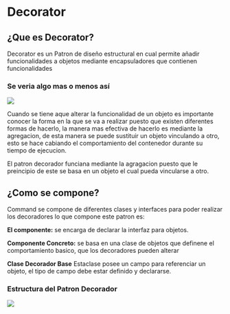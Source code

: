 # Decorator
## ¿Que es Decorator?
Decorator es un Patron de diseño estructural en cual permite añadir funcionalidades a objetos mediante encapsuladores que contienen funcionalidades 

### Se veria algo mas o menos así
![](https://refactoring.guru/images/patterns/content/decorator/decorator.png)

Cuando se tiene aque alterar la funcionalidad de un objeto es importante conocer la forma en la que se va a realizar puesto que existen diferentes formas de hacerlo, la manera mas efectiva de hacerlo es mediante la agregacion, de esta manera se puede sustituir un objeto vinculando a otro, esto se hace cabiando el comportamiento del contenedor durante su tiempo de ejecucion. 

El patron decorador funciana mediante la agragacion puesto que le preincipio de este se basa en un objeto el cual pueda vincularse a otro. 

## ¿Como se compone?
Command se compone de diferentes clases y interfaces para poder realizar los decoradores lo que compone este patron es: 

**El componente:** se encarga de declarar la interfaz para objetos.

**Componente Concreto:** se basa en una clase de objetos que definene el comportamiento basico, que los decoradores pueden alterar 

**Clase Decorador Base** Estaclase posee un campo para referenciar un objeto, el tipo de campo debe estar definido y declararse.

### Estructura del Patron Decorador
![](https://refactoring.guru/images/patterns/diagrams/decorator/example.png)



